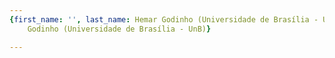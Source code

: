 ```yaml
---
{first_name: '', last_name: Hemar Godinho (Universidade de Brasília - UnB), name: Hemar
    Godinho (Universidade de Brasília - UnB)}

---
```


